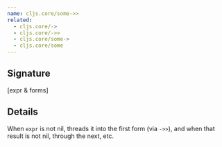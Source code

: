 ```yaml
---
name: cljs.core/some->>
related:
  - cljs.core/->
  - cljs.core/->>
  - cljs.core/some->
  - cljs.core/some
---
```


## Signature
[expr & forms]


## Details

When `expr` is not nil, threads it into the first form (via `->>`), and when
that result is not nil, through the next, etc.

